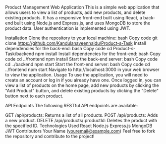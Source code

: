 Product Management Web Application
This is a simple web application that allows users to view a list of products, add new products, and delete existing products. It has a responsive front-end built using React, a back-end built using Node.js and Express.js, and uses MongoDB to store the product data. User authentication is implemented using JWT.

Installation
Clone the repository to your local machine:
bash
Copy code
git clone https://github.com/Kandulanaveennaidu/Product-s-Task
Install dependencies for the back-end:
bash
Copy code
cd Product-s-Task/backend
npm install
Install dependencies for the front-end:
bash
Copy code
cd ../frontend
npm install
Start the back-end server:
bash
Copy code
cd ../backend
npm start
Start the front-end server:
bash
Copy code
cd ../frontend
npm start
Navigate to http://localhost:3000 in your web browser to view the application.
Usage
To use the application, you will need to create an account or log in if you already have one. Once logged in, you can view a list of products on the home page, add new products by clicking the "Add Product" button, and delete existing products by clicking the "Delete" button next to each product.

API Endpoints
The following RESTful API endpoints are available:

GET /api/products: Returns a list of all products.
POST /api/products: Adds a new product.
DELETE /api/products/:productId: Deletes the product with the specified ID.
Technologies Used
React
Node.js
Express.js
MongoDB
JWT
Contributors
Your Name (youremail@example.com)
Feel free to fork the repository and contribute to the project!
